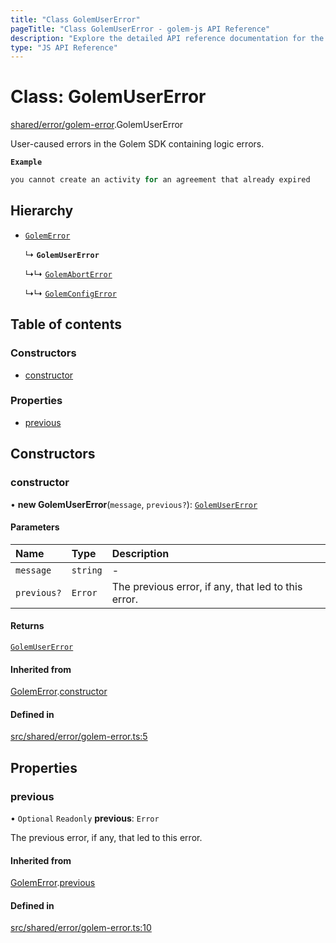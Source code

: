 ```yaml
---
title: "Class GolemUserError"
pageTitle: "Class GolemUserError - golem-js API Reference"
description: "Explore the detailed API reference documentation for the Class GolemUserError within the golem-js SDK for the Golem Network."
type: "JS API Reference"
---
```

# Class: GolemUserError

[shared/error/golem-error](../modules/shared_error_golem_error).GolemUserError

User-caused errors in the Golem SDK containing logic errors.

**`Example`**

```ts
you cannot create an activity for an agreement that already expired
```

## Hierarchy

- [`GolemError`](shared_error_golem_error.GolemError)

  ↳ **`GolemUserError`**

  ↳↳ [`GolemAbortError`](shared_error_golem_error.GolemAbortError)

  ↳↳ [`GolemConfigError`](shared_error_golem_error.GolemConfigError)

## Table of contents

### Constructors

- [constructor](shared_error_golem_error.GolemUserError#constructor)

### Properties

- [previous](shared_error_golem_error.GolemUserError#previous)

## Constructors

### constructor

• **new GolemUserError**(`message`, `previous?`): [`GolemUserError`](shared_error_golem_error.GolemUserError)

#### Parameters

| Name | Type | Description |
| :------ | :------ | :------ |
| `message` | `string` | - |
| `previous?` | `Error` | The previous error, if any, that led to this error. |

#### Returns

[`GolemUserError`](shared_error_golem_error.GolemUserError)

#### Inherited from

[GolemError](shared_error_golem_error.GolemError).[constructor](shared_error_golem_error.GolemError#constructor)

#### Defined in

[src/shared/error/golem-error.ts:5](https://github.com/golemfactory/golem-js/blob/ed1cf1df/src/shared/error/golem-error.ts#L5)

## Properties

### previous

• `Optional` `Readonly` **previous**: `Error`

The previous error, if any, that led to this error.

#### Inherited from

[GolemError](shared_error_golem_error.GolemError).[previous](shared_error_golem_error.GolemError#previous)

#### Defined in

[src/shared/error/golem-error.ts:10](https://github.com/golemfactory/golem-js/blob/ed1cf1df/src/shared/error/golem-error.ts#L10)
